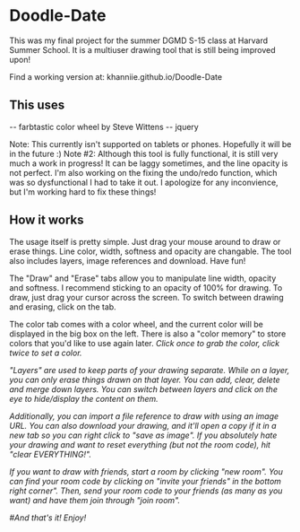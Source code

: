 # Doodle-Date
This was my final project for the summer DGMD S-15 class at Harvard Summer School. It is a multiuser drawing tool that is still being improved upon!

Find a working version at: khanniie.github.io/Doodle-Date

## This uses
-- farbtastic color wheel by Steve Wittens
-- jquery

Note: This currently isn't supported on tablets or phones. Hopefully it will be in the future :)
           Note #2: Although this tool is fully functional, it is still very much a work in progress! It can be laggy sometimes, and the line opacity is not perfect. I'm also working on the fixing the undo/redo function, which was so dysfunctional I had to take it out. I apologize for any inconvience, but I'm working hard to fix these things!

## How it works
 The usage itself is pretty simple. Just drag your mouse around to draw or erase things. Line color, width, softness and opacity are changable. The tool also includes layers, image references and download. Have fun!
   
 The "Draw" and "Erase" tabs allow you to manipulate line width, opacity and softness. I recommend sticking to an opacity of 100% for drawing. To draw, just drag your cursor across the screen. To switch between drawing and erasing, click on the tab.

The color tab comes with a color wheel, and the current color will be displayed in the big box on the left. There is also a "color memory" to store colors that you'd like to use again later. <i>Click once to grab the color, click twice to set a color.

"Layers" are used to keep parts of your drawing separate. While on a layer, you can only erase things drawn on that layer. You can add, clear, delete and merge down layers. You can switch between layers and click on the eye to hide/display the content on them.

Additionally, you can import a file reference to draw with using an image URL. You can also download your drawing, and it'll open a copy if it in a new tab so you can right click to "save as image". If you absolutely hate your drawing and want to reset everything (but not the room code), hit "clear EVERYTHING!". 

If you want to draw with friends, start a room by clicking "new room". You can find your room code by clicking on "invite your friends" in the bottom right corner". Then, send your room code to your friends (as many as you want) and have them join through "join room".</p>



#And that's it! Enjoy!

